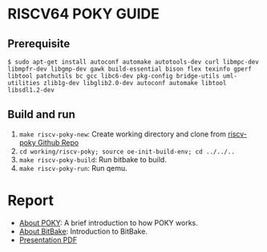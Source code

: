 # RISCV64 POKY GUIDE
## Prerequisite
`$ sudo apt-get install autoconf automake autotools-dev curl libmpc-dev libmpfr-dev libgmp-dev gawk build-essential bison flex texinfo gperf libtool patchutils bc gcc libc6-dev pkg-config bridge-utils uml-utilities zlib1g-dev libglib2.0-dev autoconf automake libtool libsdl1.2-dev`

## Build and run
1. `make riscv-poky-new`: Create working directory and clone from [riscv-poky Github Repo](https://github.com/riscv/riscv-poky)
2. `cd working/riscv-poky; source oe-init-build-env; cd ../../..`
3. `make riscv-poky-build`: Run bitbake to build.
4. `make riscv-poky-run`: Run qemu.

# Report
- [About POKY](https://github.com/JensenJiang/RISCV64-A-POKY/wiki/About-POKY): A brief introduction to how POKY works.
- [About BitBake](https://github.com/JensenJiang/RISCV64-A-POKY/wiki/About-BitBake): Introduction to BitBake.
- [Presentation PDF](http://oa15t098u.bkt.clouddn.com/document/presentation/riscv-poky.pdf)

